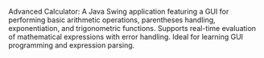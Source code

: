 Advanced Calculator: A Java Swing application featuring a GUI for performing basic arithmetic operations, parentheses handling, exponentiation, and trigonometric functions. Supports real-time evaluation of mathematical expressions with error handling. Ideal for learning GUI programming and expression parsing.
